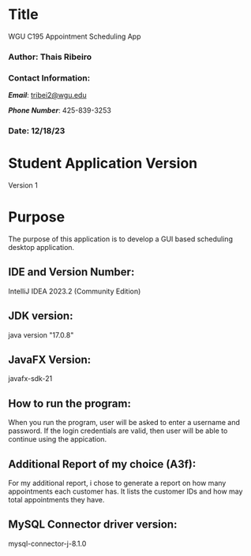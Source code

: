 # Title

WGU C195 Appointment Scheduling App

### Author: Thais Ribeiro

### Contact Information:

**_Email_**: tribei2@wgu.edu

**_Phone Number_**: 425-839-3253

### Date: 12/18/23

# Student Application Version

Version 1

# Purpose

The purpose of this application is to develop a GUI based scheduling desktop application.

## IDE and Version Number:

IntelliJ IDEA 2023.2 (Community Edition)

## JDK version:

java version "17.0.8"

## JavaFX Version:

javafx-sdk-21

## How to run the program:

When you run the program, user will be asked to enter a username and password. If the login credentials are valid, then
user will be able to continue using the appication.

## Additional Report of my choice (A3f):

For my additional report, i chose to generate a report on how many appointments each customer has. It lists the customer
IDs and how may total appointments they have.

## MySQL Connector driver version:

mysql-connector-j-8.1.0